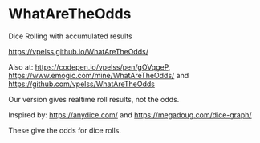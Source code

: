# WhatAreTheOdds
Dice Rolling with accumulated results

https://vpelss.github.io/WhatAreTheOdds/

Also at: https://codepen.io/vpelss/pen/gOVqgeP, https://www.emogic.com/mine/WhatAreTheOdds/ and https://github.com/vpelss/WhatAreTheOdds

Our version gives realtime roll results, not the odds.

Inspired by: https://anydice.com/ and https://megadoug.com/dice-graph/

These give the odds for dice rolls.

